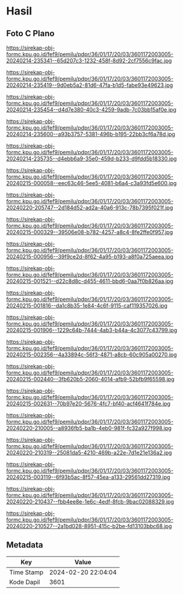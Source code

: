 # Hasil

## Foto C Plano

https://sirekap-obj-formc.kpu.go.id/fef9/pemilu/pdpr/36/01/17/20/03/3601172003005-20240214-235341--65d207c3-1232-458f-8d92-2cf7556c9fac.jpg

https://sirekap-obj-formc.kpu.go.id/fef9/pemilu/pdpr/36/01/17/20/03/3601172003005-20240214-235419--9d0eb5a2-81d6-47fa-b1d5-fabe93e49623.jpg

https://sirekap-obj-formc.kpu.go.id/fef9/pemilu/pdpr/36/01/17/20/03/3601172003005-20240214-235454--d4d7e380-40c3-4259-9adb-7c03bb15af0e.jpg

https://sirekap-obj-formc.kpu.go.id/fef9/pemilu/pdpr/36/01/17/20/03/3601172003005-20240214-235600--a93b3757-5381-496b-b195-22bb3cf6a78d.jpg

https://sirekap-obj-formc.kpu.go.id/fef9/pemilu/pdpr/36/01/17/20/03/3601172003005-20240214-235735--d4ebb6a9-35e0-459d-b233-d9fdd5b18330.jpg

https://sirekap-obj-formc.kpu.go.id/fef9/pemilu/pdpr/36/01/17/20/03/3601172003005-20240215-000058--eec63c46-5ee5-4081-b6a4-c3a93fd5e600.jpg

https://sirekap-obj-formc.kpu.go.id/fef9/pemilu/pdpr/36/01/17/20/03/3601172003005-20240220-205747--2d184d52-ad2a-40a6-913c-78b7395f021f.jpg

https://sirekap-obj-formc.kpu.go.id/fef9/pemilu/pdpr/36/01/17/20/03/3601172003005-20240215-000329--39506e08-b782-4257-a8c4-8fe2ffe0f957.jpg

https://sirekap-obj-formc.kpu.go.id/fef9/pemilu/pdpr/36/01/17/20/03/3601172003005-20240215-000956--39f9ce2d-8f62-4a95-b193-a8f0a725aeea.jpg

https://sirekap-obj-formc.kpu.go.id/fef9/pemilu/pdpr/36/01/17/20/03/3601172003005-20240215-001521--d22c8d8c-d455-4611-bbd6-0aa7f0b826aa.jpg

https://sirekap-obj-formc.kpu.go.id/fef9/pemilu/pdpr/36/01/17/20/03/3601172003005-20240215-001816--da1c8b35-1e84-4c6f-9115-caf119357026.jpg

https://sirekap-obj-formc.kpu.go.id/fef9/pemilu/pdpr/36/01/17/20/03/3601172003005-20240215-001906--1229c64b-7444-4ab3-b44a-4c3077c43799.jpg

https://sirekap-obj-formc.kpu.go.id/fef9/pemilu/pdpr/36/01/17/20/03/3601172003005-20240215-002356--4a33894c-56f3-4871-a8cb-60c905a00270.jpg

https://sirekap-obj-formc.kpu.go.id/fef9/pemilu/pdpr/36/01/17/20/03/3601172003005-20240215-002440--3fb620b5-2060-4014-afb9-52bfb9f65598.jpg

https://sirekap-obj-formc.kpu.go.id/fef9/pemilu/pdpr/36/01/17/20/03/3601172003005-20240215-002631--70b97e20-5676-4fc7-bf40-acf4641f784e.jpg

https://sirekap-obj-formc.kpu.go.id/fef9/pemilu/pdpr/36/01/17/20/03/3601172003005-20240220-210005--a8936fb5-ba1b-4eb0-981f-fc32a927f998.jpg

https://sirekap-obj-formc.kpu.go.id/fef9/pemilu/pdpr/36/01/17/20/03/3601172003005-20240220-210319--25081da5-4210-469b-a22e-7d1e21e136a2.jpg

https://sirekap-obj-formc.kpu.go.id/fef9/pemilu/pdpr/36/01/17/20/03/3601172003005-20240215-003119--6f93b5ac-8f57-45ea-a133-29561dd27319.jpg

https://sirekap-obj-formc.kpu.go.id/fef9/pemilu/pdpr/36/01/17/20/03/3601172003005-20240220-210437--fbb4ee8e-1e6c-4edf-8fcb-9bac02088329.jpg

https://sirekap-obj-formc.kpu.go.id/fef9/pemilu/pdpr/36/01/17/20/03/3601172003005-20240220-210527--2a1bd028-8951-415c-b2be-fd13103bbc68.jpg


## Metadata

| Key        | Value               |
| ---------- | ------------------- |
| Time Stamp | 2024-02-20 22:04:04 |
| Kode Dapil | 3601                |



